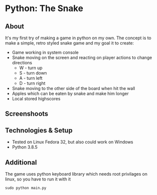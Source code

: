 # Python: The Snake
## About
It's my first try of making a game in python on my own. The concept is to make a simple, retro styled snake game and my goal it to create:
* Game working in system console
* Snake moving on the screen and reacting on player actions to change directions
  * W - turn up
  * S - turn down
  * A - turn left
  * D - turn right
* Snake moving to the other side of the board when hit the wall
* Apples which can be eaten by snake and make him longer
* Local stored highscores
## Screenshoots
## Technologies & Setup
* Tested on Linux Fedora 32, but also could work on Windows
* Python 3.8.5
## Additional
The game uses python keyboard library which needs root privilages on linux, so you have to run it with it
```
sudo python main.py
```
